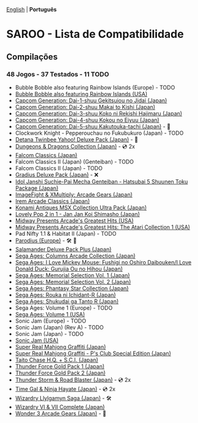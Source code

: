 [English](README.md) | **Português**

# SAROO - Lista de Compatibilidade

## Compilações

### 48 Jogos - 37 Testados - 11 TODO

- Bubble Bobble also featuring Rainbow Islands (Europe) - TODO
- [Bubble Bobble also featuring Rainbow Islands (USA)](../../Regions/Compilations/USA/T-8131H/01/README.md)
- [Capcom Generation: Dai-1-shuu Gekitsuiou no Jidai (Japan)](../../Regions/Compilations/Japan/T-1232G/01/README.md)
- [Capcom Generation: Dai-2-shuu Makai to Kishi (Japan)](../../Regions/Compilations/Japan/T-1233G/01/README.md)
- [Capcom Generation: Dai-3-shuu Koko ni Rekishi Hajimaru (Japan)](../../Regions/Compilations/Japan/T-1234G/01/README.md)
- [Capcom Generation: Dai-4-shuu Kokou no Eiyuu (Japan)](../../Regions/Compilations/Japan/T-1235G/01/README.md)
- [Capcom Generation: Dai-5-shuu Kakutouka-tachi (Japan)](../../Regions/Compilations/Japan/T-1236G/README.md) - :100:
- Clockwork Knight - Pepperouchau no Fukubukuro (Japan) - TODO
- [Detana Twinbee Yahoo! Deluxe Pack (Japan)](../../Regions/Compilations/Japan/T-9505G/README.md) - :100:
- [Dungeons & Dragons Collection (Japan)](../../Regions/Compilations/Japan/T-1245G/README.md) - :cd: 2x
- [Falcom Classics (Japan)](../../Regions/Compilations/Japan/T-31503G/01/README.md)
- Falcom Classics II (Japan) (Genteiban) - TODO
- Falcom Classics II (Japan) - TODO
- [Gradius Deluxe Pack (Japan)](../../Regions/Compilations/Japan/T-9509G/README.md) - :x:
- [Idol Janshi Suchie-Pai Mecha Genteiban - Hatsubai 5 Shuunen Toku Package (Japan)](../../Regions/Compilations/Japan/T-5716G/01/README.md)
- [ImageFight & XMultiply: Arcade Gears (Japan)](../../Regions/Compilations/Japan/T-26110G/01/README.md)
- [Irem Arcade Classics (Japan)](../../Regions/Compilations/Japan/T-22403G/01/README.md)
- [Konami Antiques MSX Collection Ultra Pack (Japan)](../../Regions/Compilations/Japan/T-9530G/01/README.md)
- [Lovely Pop 2 in 1 - Jan Jan Koi Shimasho (Japan)](../../Regions/Compilations/Japan/T-5801G/01/README.md)
- [Midway Presents Arcade's Greatest Hits (USA)](../../Regions/Compilations/USA/T-9703H/01/README.md)
- [Midway Presents Arcade's Greatest Hits: The Atari Collection 1 (USA)](../../Regions/Compilations/USA/T-9706H/01/README.md)
- Pad Nifty 1.1 & Habitat II (Japan) - TODO
- [Parodius (Europe)](../../Regions/Compilations/Europe/T-9501H-50/README.md) - :hammer_and_wrench: :checkered_flag:
- [Salamander Deluxe Pack Plus (Japan)](../../Regions/Compilations/Japan/T-9520G/01/README.md)
- [Sega Ages: Columns Arcade Collection (Japan)](../../Regions/Compilations/Japan/GS-9161/01/README.md)
- [Sega Ages: I Love Mickey Mouse: Fushigi no Oshiro Daibouken/I Love Donald Duck: Gurujia Ou no Hihou (Japan)](../../Regions/Compilations/Japan/GS-9179/01/README.md)
- [Sega Ages: Memorial Selection Vol. 1 (Japan)](../../Regions/Compilations/Japan/GS-9135/01/README.md)
- [Sega Ages: Memorial Selection Vol. 2 (Japan)](../../Regions/Compilations/Japan/GS-9163/01/README.md)
- [Sega Ages: Phantasy Star Collection (Japan)](../../Regions/Compilations/Japan/GS-9186/01/README.md)
- [Sega Ages: Rouka ni Ichidant-R (Japan)](../../Regions/Compilations/Japan/GS-9043/01/README.md)
- [Sega Ages: Shukudai ga Tanto R (Japan)](../../Regions/Compilations/Japan/GS-9042/01/README.md)
- Sega Ages: Volume 1 (Europe) - TODO
- [Sega Ages: Volume 1 (USA)](../../Regions/Compilations/USA/T-12707H/01/README.md)
- Sonic Jam (Europe) - TODO
- Sonic Jam (Japan) (Rev A) - TODO
- Sonic Jam (Japan) - TODO
- [Sonic Jam (USA)](../../Regions/Compilations/USA/MK-81079/01/README.md)
- [Super Real Mahjong Graffiti (Japan)](../../Regions/Compilations/Japan/T-16504G/01/README.md)
- [Super Real Mahjong Graffiti - P's Club Special Edition (Japan)](../../Regions/Compilations/Japan/T-16506G/01/README.md)
- [Taito Chase H.Q. + S.C.I. (Japan)](../../Regions/Compilations/Japan/T-1105G/01/README.md)
- [Thunder Force Gold Pack 1 (Japan)](../../Regions/Compilations/Japan/T-1807G/01/README.md)
- [Thunder Force Gold Pack 2 (Japan)](../../Regions/Compilations/Japan/T-1808G/01/README.md)
- [Thunder Storm & Road Blaster (Japan)](../../Regions/Compilations/Japan/T-20701G/README.md) - :cd: 2x
- [Time Gal & Ninja Hayate (Japan)](../../Regions/Compilations/Japan/T-20702G/README.md) - :cd: 2x
- [Wizardry Llylgamyn Saga (Japan)](../../Regions/Compilations/Japan/T-38601G/README.md) - :hammer_and_wrench:
- [Wizardry VI & VII Complete (Japan)](../../Regions/Compilations/Japan/T-1306G/01/README.md)
- [Wonder 3 Arcade Gears (Japan)](../../Regions/Compilations/Japan/T-26107G/README.md) - :100:
